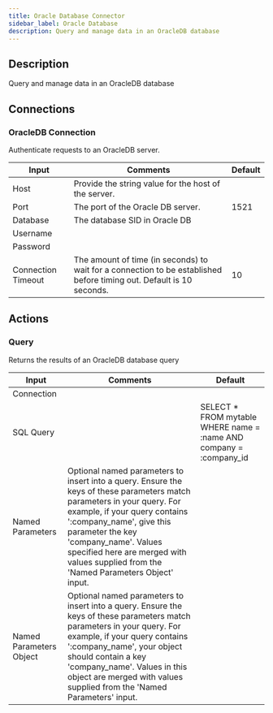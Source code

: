 ```yaml
---
title: Oracle Database Connector
sidebar_label: Oracle Database
description: Query and manage data in an OracleDB database
---
```


## Description

Query and manage data in an OracleDB database

## Connections

### OracleDB Connection

Authenticate requests to an OracleDB server.

| Input              | Comments                                                                                                             | Default |
| ------------------ | -------------------------------------------------------------------------------------------------------------------- | ------- |
| Host               | Provide the string value for the host of the server.                                                                 |         |
| Port               | The port of the Oracle DB server.                                                                                    | 1521    |
| Database           | The database SID in Oracle DB                                                                                        |         |
| Username           |                                                                                                                      |         |
| Password           |                                                                                                                      |         |
| Connection Timeout | The amount of time (in seconds) to wait for a connection to be established before timing out. Default is 10 seconds. | 10      |

## Actions

### Query

Returns the results of an OracleDB database query

| Input                   | Comments                                                                                                                                                                                                                                                                                                               | Default                                                             |
| ----------------------- | ---------------------------------------------------------------------------------------------------------------------------------------------------------------------------------------------------------------------------------------------------------------------------------------------------------------------- | ------------------------------------------------------------------- |
| Connection              |                                                                                                                                                                                                                                                                                                                        |                                                                     |
| SQL Query               |                                                                                                                                                                                                                                                                                                                        | SELECT \* FROM mytable WHERE name = :name AND company = :company_id |
| Named Parameters        | Optional named parameters to insert into a query. Ensure the keys of these parameters match parameters in your query. For example, if your query contains ':company_name', give this parameter the key 'company_name'. Values specified here are merged with values supplied from the 'Named Parameters Object' input. |                                                                     |
| Named Parameters Object | Optional named parameters to insert into a query. Ensure the keys of these parameters match parameters in your query. For example, if your query contains ':company_name', your object should contain a key 'company_name'. Values in this object are merged with values supplied from the 'Named Parameters' input.   |                                                                     |
